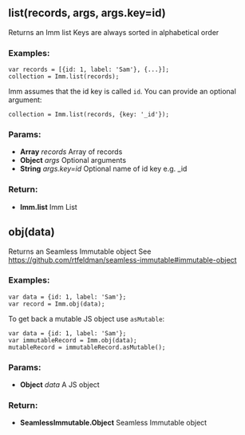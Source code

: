 

<!-- Start src/imm.js -->

<!-- End src/imm.js -->




<!-- Start src/list.js -->

## list(records, args, args.key=id)

Returns an Imm list
Keys are always sorted in alphabetical order

### Examples:

	var records = [{id: 1, label: 'Sam'}, {...}];
	collection = Imm.list(records);

Imm assumes that the id key is called `id`. You can provide an optional argument:

	collection = Imm.list(records, {key: '_id'});

### Params:

* **Array** *records* Array of records
* **Object** *args* Optional arguments
* **String** *args.key=id* Optional name of id key e.g. _id

### Return:

* **Imm.list** Imm List

<!-- End src/list.js -->




<!-- Start src/obj.js -->

## obj(data)

Returns an Seamless Immutable object
See https://github.com/rtfeldman/seamless-immutable#immutable-object

### Examples:

	var data = {id: 1, label: 'Sam'};
	var record = Imm.obj(data);

To get back a mutable JS object use `asMutable`:

	var data = {id: 1, label: 'Sam'};
	var immutableRecord = Imm.obj(data);
	mutableRecord = immutableRecord.asMutable();

### Params:

* **Object** *data* A JS object

### Return:

* **SeamlessImmutable.Object** Seamless Immutable object

<!-- End src/obj.js -->

